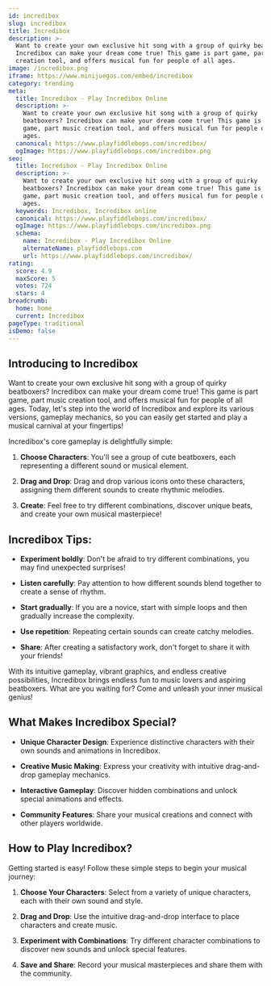 ```yaml
---
id: incredibox
slug: incredibox
title: Incredibox
description: >-
  Want to create your own exclusive hit song with a group of quirky beatboxers?
  Incredibox can make your dream come true! This game is part game, part music
  creation tool, and offers musical fun for people of all ages.
image: /incredibox.png
iframe: https://www.minijuegos.com/embed/incredibox
category: trending
meta:
  title: Incredibox - Play Incredibox Online
  description: >-
    Want to create your own exclusive hit song with a group of quirky
    beatboxers? Incredibox can make your dream come true! This game is part
    game, part music creation tool, and offers musical fun for people of all
    ages.
  canonical: https://www.playfiddlebops.com/incredibox/
  ogImage: https://www.playfiddlebops.com/incredibox.png
seo:
  title: Incredibox - Play Incredibox Online
  description: >-
    Want to create your own exclusive hit song with a group of quirky
    beatboxers? Incredibox can make your dream come true! This game is part
    game, part music creation tool, and offers musical fun for people of all
    ages.
  keywords: Incredibox, Incredibox online
  canonical: https://www.playfiddlebops.com/incredibox/
  ogImage: https://www.playfiddlebops.com/incredibox.png
  schema:
    name: Incredibox - Play Incredibox Online
    alternateName: playfiddlebops.com
    url: https://www.playfiddlebops.com/incredibox/
rating:
  score: 4.9
  maxScore: 5
  votes: 724
  stars: 4
breadcrumb:
  home: home
  current: Incredibox
pageType: traditional
isDemo: false
---
```


## Introducing to Incredibox

Want to create your own exclusive hit song with a group of quirky beatboxers? Incredibox can make your dream come true! This game is part game, part music creation tool, and offers musical fun for people of all ages. Today, let's step into the world of Incredibox and explore its various versions, gameplay mechanics, so you can easily get started and play a musical carnival at your fingertips!

Incredibox's core gameplay is delightfully simple:

1. **Choose Characters**: You'll see a group of cute beatboxers, each representing a different sound or musical element.

1. **Drag and Drop**: Drag and drop various icons onto these characters, assigning them different sounds to create rhythmic melodies.

1. **Create**: Feel free to try different combinations, discover unique beats, and create your own musical masterpiece!

## Incredibox Tips:

- **Experiment boldly**: Don't be afraid to try different combinations, you may find unexpected surprises!

- **Listen carefully**: Pay attention to how different sounds blend together to create a sense of rhythm.

- **Start gradually**: If you are a novice, start with simple loops and then gradually increase the complexity.

- **Use repetition**: Repeating certain sounds can create catchy melodies.

- **Share**: After creating a satisfactory work, don't forget to share it with your friends!

With its intuitive gameplay, vibrant graphics, and endless creative possibilities, Incredibox brings endless fun to music lovers and aspiring beatboxers. What are you waiting for? Come and unleash your inner musical genius!

## What Makes Incredibox Special?

- **Unique Character Design**: Experience distinctive characters with their own sounds and animations in Incredibox.

- **Creative Music Making**: Express your creativity with intuitive drag-and-drop gameplay mechanics.

- **Interactive Gameplay**: Discover hidden combinations and unlock special animations and effects.

- **Community Features**: Share your musical creations and connect with other players worldwide.

## How to Play Incredibox?

Getting started is easy! Follow these simple steps to begin your musical journey:

1. **Choose Your Characters**: Select from a variety of unique characters, each with their own sound and style.

1. **Drag and Drop**: Use the intuitive drag-and-drop interface to place characters and create music.

1. **Experiment with Combinations**: Try different character combinations to discover new sounds and unlock special features.

1. **Save and Share**: Record your musical masterpieces and share them with the community.
